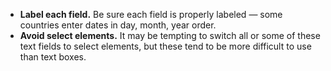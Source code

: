 - **Label each field.** Be sure each field is properly labeled — some countries enter dates in day, month, year order.
- **Avoid select elements.** It may be tempting to switch all or some of these text fields to select elements, but these tend to be more difficult to use than text boxes.